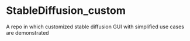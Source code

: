 # StableDiffusion_custom
A repo in which customized stable diffusion GUI with simplified use cases are demonstrated

